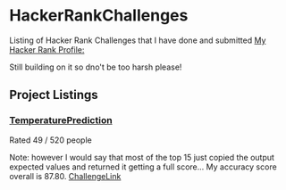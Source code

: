 # HackerRankChallenges
Listing of Hacker Rank Challenges that I have done and submitted
[My Hacker Rank Profile:](https://www.hackerrank.com/jameson_k_thai)

Still building on it so dno't be too harsh please! 

## Project Listings

### [TemperaturePrediction](https://github.com/JamesonThai/HackerRankChallenges/tree/master/TemperaturePrediction)

Rated 49 / 520 people

  Note: however I would say that most of the top 15 just copied the output expected values and returned it getting a full  score... My accuracy score overall is 87.80. [ChallengeLink](https://www.hackerrank.com/challenges/temperature-predictions/leaderboard)
  
